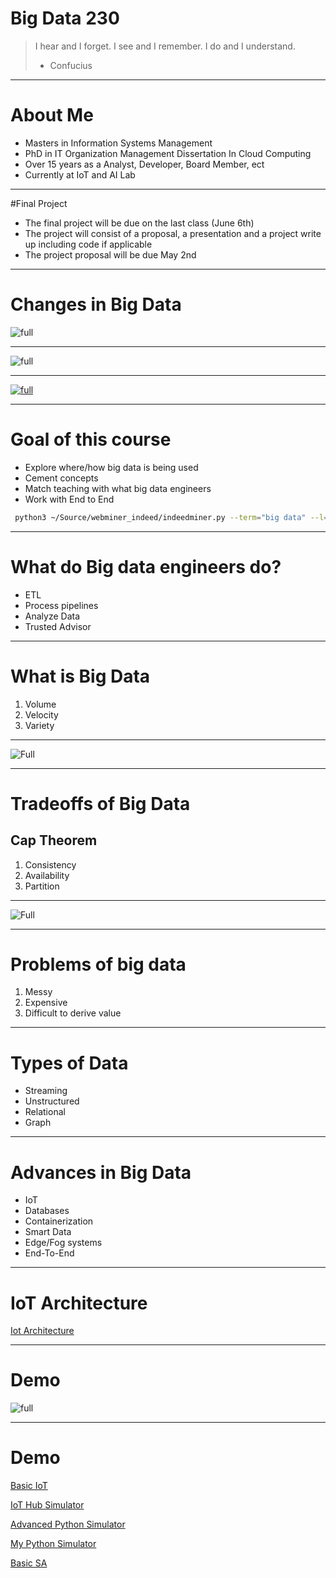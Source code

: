 # Big Data 230

> I hear and I forget. 
> I see and I remember. 
> I do and I understand. 
> - Confucius

---
# About Me

* Masters in Information Systems Management
* PhD in IT Organization Management Dissertation In Cloud Computing
* Over 15 years as a Analyst, Developer, Board Member, ect
* Currently at IoT and AI Lab  

---

#Final Project
* The final project will be due on the last class (June 6th)
* The project will consist of a proposal, a presentation and a project write up including code if applicable
* The project proposal will be due May 2nd

---

# Changes in Big Data
![full](https://microshak.github.io/MicroNotes/Images/Mike/Servers.jpg)

---

![full](https://microshak.github.io/MicroNotes/Images/Mike/ChiMike.jpg)

---

[![full](https://img.youtube.com/vi/1xzajqSBGvM/0.jpg)](https://www.youtube.com/watch?v=1xzajqSBGvM)

---

# Goal of this course
* Explore where/how big data is being used
*  Cement concepts
*  Match teaching with what big data engineers 
*  Work with End to End 


```sh
 python3 ~/Source/webminer_indeed/indeedminer.py --term="big data" --l="Seattle, WA" --type="as_ttl" --pages="6"

```

---

# What do Big data engineers do?
* ETL 
* Process pipelines
* Analyze Data
* Trusted Advisor

---

# What is Big Data
1. Volume
2. Velocity
3. Variety

---

![Full](https://microshak.github.io/MicroNotes/Images/3-Vs-of-Big-Data.png)

---

# Tradeoffs of Big Data
## Cap Theorem
1. Consistency
2. Availability
3. Partition 

---

![Full](https://microshak.github.io/MicroNotes/Images/Cap.png)

---

# Problems of big data
1. Messy
2. Expensive
3. Difficult to derive value

---

# Types of Data
* Streaming
* Unstructured
* Relational
* Graph

---

# Advances in Big Data
* IoT
* Databases
* Containerization
* Smart Data
* Edge/Fog systems
* End-To-End

---

# IoT Architecture
[Iot Architecture](https://microshak.github.io/MicroNotes/Notes.html?path=Azure/IoT/Architecture)

---

# Demo 
![full](https://microshak.github.io/MicroNotes/Images/Week1.png)


---

# Demo

[Basic IoT](https://microshak.github.io/MicroNotes/Notes.html?path=Azure/IoT/Basic)

[IoT Hub Simulator](https://azure-samples.github.io/raspberry-pi-web-simulator/#Getstarted)

[Advanced Python Simulator](https://github.com/Azure-Samples/azure-iot-samples-python)

[My Python Simulator](https://github.com/Microshak/Azure-IoTHub-Data-Loader)

[Basic SA](https://microshak.github.io/MicroNotes/Notes.html?path=Azure/SA)

